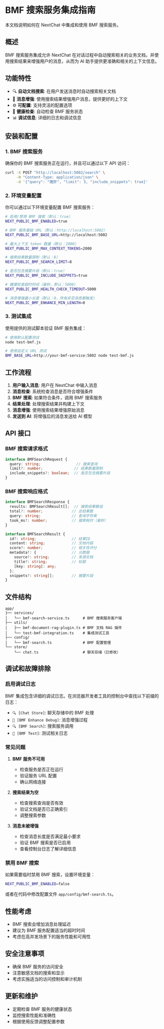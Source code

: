 # BMF 搜索服务集成指南

本文档说明如何在 NextChat 中集成和使用 BMF 搜索服务。

## 概述

BMF 搜索服务集成允许 NextChat 在对话过程中自动搜索相关的业务文档，并使用搜索结果来增强用户的消息，从而为 AI 助手提供更准确和相关的上下文信息。

## 功能特性

- 🔍 **自动文档搜索**: 在用户发送消息时自动搜索相关文档
- 🚀 **消息增强**: 使用搜索结果增强用户消息，提供更好的上下文
- ⚙️ **可配置**: 支持灵活的配置选项
- 🏥 **健康检查**: 自动检查 BMF 服务状态
- 📊 **调试信息**: 详细的日志和调试信息

## 安装和配置

### 1. BMF 搜索服务

确保你的 BMF 搜索服务正在运行，并且可以通过以下 API 访问：

```bash
curl -X POST "http://localhost:5002/search" \
     -H "Content-Type: application/json" \
     -d '{"query": "猪肝", "limit": 3, "include_snippets": true}'
```

### 2. 环境变量配置

你可以通过以下环境变量配置 BMF 搜索服务：

```bash
# 启用/禁用 BMF 搜索（默认：true）
NEXT_PUBLIC_BMF_ENABLED=true

# BMF 服务基础 URL（默认：http://localhost:5002）
NEXT_PUBLIC_BMF_BASE_URL=http://localhost:5002

# 最大上下文 token 数量（默认：2000）
NEXT_PUBLIC_BMF_MAX_CONTEXT_TOKENS=2000

# 搜索结果数量限制（默认：8）
NEXT_PUBLIC_BMF_SEARCH_LIMIT=8

# 是否包含摘要片段（默认：true）
NEXT_PUBLIC_BMF_INCLUDE_SNIPPETS=true

# 健康检查超时时间（毫秒，默认：5000）
NEXT_PUBLIC_BMF_HEALTH_CHECK_TIMEOUT=5000

# 消息增强最小长度（默认：0，所有非空消息都触发）
NEXT_PUBLIC_BMF_ENHANCE_MIN_LENGTH=0
```

### 3. 测试集成

使用提供的测试脚本验证 BMF 服务集成：

```bash
# 使用默认配置测试
node test-bmf.js

# 使用自定义 URL 测试
BMF_BASE_URL=http://your-bmf-service:5002 node test-bmf.js
```

## 工作流程

1. **用户输入消息**: 用户在 NextChat 中输入消息
2. **消息检查**: 系统检查消息是否符合增强条件
3. **BMF 搜索**: 如果符合条件，调用 BMF 搜索服务
4. **结果处理**: 处理搜索结果并构建上下文
5. **消息增强**: 使用搜索结果增强原始消息
6. **发送到 AI**: 将增强后的消息发送给 AI 模型

## API 接口

### BMF 搜索请求格式

```typescript
interface BMFSearchRequest {
  query: string;                // 搜索查询
  limit?: number;              // 结果数量限制
  include_snippets?: boolean;  // 是否包含摘要片段
}
```

### BMF 搜索响应格式

```typescript
interface BMFSearchResponse {
  results: BMFSearchResult[];  // 搜索结果数组
  total?: number;             // 总结果数
  query: string;              // 查询字符串
  took_ms?: number;           // 搜索耗时（毫秒）
}

interface BMFSearchResult {
  id?: string;                // 结果ID
  content: string;            // 文档内容
  score?: number;             // 相关性评分
  metadata?: {                // 元数据
    source?: string;          // 来源文档
    title?: string;           // 标题
    [key: string]: any;
  };
  snippets?: string[];        // 摘要片段
}
```

## 文件结构

```
app/
├── services/
│   └── bmf-search-service.ts      # BMF 搜索服务客户端
├── utils/
│   ├── bmf-document-rag-plugin.ts # BMF 文档 RAG 插件
│   └── test-bmf-integration.ts    # 集成测试工具
├── config/
│   └── bmf-search.ts              # BMF 配置管理
└── store/
    └── chat.ts                    # 聊天存储（已修改）
```

## 调试和故障排除

### 启用调试日志

BMF 集成包含详细的调试日志。在浏览器开发者工具的控制台中查找以下前缀的日志：

- `🔍 [Chat Store]`: 聊天存储中的 BMF 处理
- `📝 [BMF Enhance Debug]`: 消息增强过程
- `🔍 [BMF Search]`: 搜索服务调用
- `🧪 [BMF Test]`: 测试相关日志

### 常见问题

1. **BMF 服务不可用**
   - 检查服务是否正在运行
   - 验证服务 URL 配置
   - 确认网络连接

2. **搜索结果为空**
   - 检查搜索查询是否有效
   - 验证文档是否已正确索引
   - 调整搜索参数

3. **消息未被增强**
   - 检查消息长度是否满足最小要求
   - 验证 BMF 搜索是否已启用
   - 查看控制台日志了解详细信息

### 禁用 BMF 搜索

如果需要临时禁用 BMF 搜索，设置环境变量：

```bash
NEXT_PUBLIC_BMF_ENABLED=false
```

或者在代码中修改配置文件 `app/config/bmf-search.ts`。

## 性能考虑

- BMF 搜索会增加消息处理延迟
- 建议为 BMF 服务配置适当的超时时间
- 考虑在高并发场景下的服务性能和可用性

## 安全注意事项

- 确保 BMF 服务的访问安全
- 注意敏感文档的搜索和显示
- 考虑实施适当的访问控制和审计机制

## 更新和维护

- 定期检查 BMF 服务的健康状态
- 监控搜索性能和准确性
- 根据使用反馈调整配置参数
